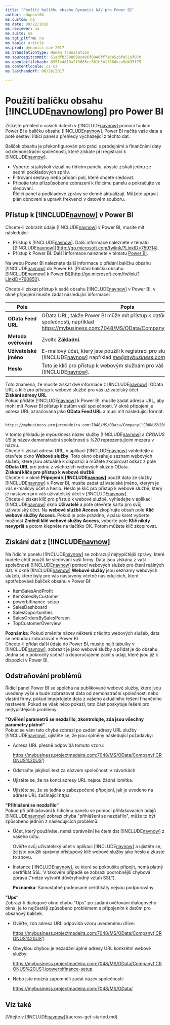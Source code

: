 ```yaml
---
title: "Použití balíčku obsahu Dynamics NAV pro Power BI"
author: edupont04
ms.custom: na
ms.date: 09/22/2016
ms.reviewer: na
ms.suite: na
ms.tgt_pltfrm: na
ms.topic: article
ms.prod: dynamics-nav-2017
ms.translationtype: Human Translation
ms.sourcegitcommit: 51adfb3588099c496f0946ff71da5c6fe518f070
ms.openlocfilehash: 6351e4819a2f3665cc561b5b1f868eea5d435f75
ms.contentlocale: cs-cz
ms.lasthandoff: 06/26/2017

---
```


# <a name="using-the-dynamics-nav-content-pack-for-power-bi"></a>Použití balíčku obsahu [!INCLUDE[navnowlong](includes/navnowlong_md.md)] pro Power BI
Získejte přehled o vašich datech v [!INCLUDE[navnow](includes/navnow_md.md)] pomocí funkce Power BI a balíčku obsahu [!INCLUDE[navnow](includes/navnow_md.md)]. Power BI načítá vaše data a poté sestaví řídící panel a přehledy vycházející z těchto dat.  

Balíček obsahu je překonfigurován pro práci s prodejními a finančními daty od demonstrační společnosti, které získáte při registraci k [!INCLUDE[navnow](includes/navnow_md.md)].  

- Vyberte si jakýkoli vizuál na řídícím panelu, abyste získali jednu ze sedmi podkladových zpráv.  
- Filtrování sestavy nebo přidání polí, které chcete sledovat.  
- Připojte toto přizpůsobené zobrazení k řídicímu panelu a pokračujte ve sledování.  
Řídicí panel a podkladové zprávy se denně aktualizují. Můžete upravit plán obnovení a upravit frekvenci v datovém souboru.  

## <a name="accessing-dynamics-nav-in-power-bi"></a>Přístup k [!INCLUDE[navnow](includes/navnow_md.md)] v Power BI
Chcete-li zobrazit údaje [!INCLUDE[navnow](includes/navnow_md.md)] v Power BI, musíte mít následující:  

- Přístup k [!INCLUDE[navnow](includes/navnow_md.md)]. Další informace naleznete v tématu [[!INCLUDE[navnow](includes/navnow_md.md)]](http://go.microsoft.com/fwlink/?LinkID=759714).  
- Přístup k Power BI. Další informace naleznete v tématu [Power BI](https://powerbi.microsoft.com).

Na webu Power BI naleznete další informace o přidání balíčku obsahu [!INCLUDE[navnow](includes/navnow_md.md)] do Power BI. [Přidání balíčku obsahu [!INCLUDE[navnow](includes/navnow_md.md)] k Power BI](http://go.microsoft.com/fwlink/?LinkID=760850).  

Chcete-li získat přístup k sadě obsahu [!INCLUDE[navnow](includes/navnow_md.md)] v Power BI, v okně připojení musíte zadat následující informace:

| Pole       | Popis              |
|-------------|--------------------------|
|**OData Feed URL**|OData URL, takže Power BI může mít přístup k datům od vaší společnosti, například https://mybusiness.com:7048/MS/OData/Company('CRONUS%20US').|
|**Metoda ověřování**|Zvolte **Základní**.|
|**Uživatelské jméno**|E-mailový účet, který jste použili k registraci pro službu [!INCLUDE[navnow](includes/navnow_md.md)] například *me@mybusiness.com*.|
|**Heslo**|Toto je klíč pro přístup k webovým službám pro váš uživatelský účet v [!INCLUDE[navnow](includes/navnow_md.md)].|

Toto znamená, že musíte získat dvě informace z [!INCLUDE[navnow](includes/navnow_md.md)]: OData URL a klíč pro přístup k webové službě pro váš uživatelský účet.  
**Získání adresy URL**  
Pokud přidáte [!INCLUDE[navnow](includes/navnow_md.md)] k Power BI, musíte zadat adresu URL, aby mohl mít Power BI přístup k datům vaší společnosti. V okně připojení je adresa URL označována jako **OData Feed URL** a musí mít následující formát:

         https://mybusiness.projectmadeira.com:7048/MS/OData/Company('CRONUS%20US')  
V tomto příkladu je *mybusiness* název služby [!INCLUDE[navnow](includes/navnow_md.md)] a *CRONUS US* je název demonstrační společnosti s *%20* reprezentujícím mezeru v názvu.   
Chcete-li získat adresu URL, v aplikaci [!INCLUDE[navnow](includes/navnow_md.md)] vyhledejte a otevřete okno **Webové služby**. Toto okno obsahuje seznam webových služeb, které jsou aktuálně k dispozici a můžete zkopírovat odkaz z pole **OData URL** pro jednu z výchozích webových služeb OData.  
**Získání klíče pro přístup k webové službě**  
Chcete-li v okně **Připojení k [!INCLUDE[navnow](includes/navnow_md.md)]** použít data ze služby [!INCLUDE[navnow](includes/navnow_md.md)] v Power BI, musíte zadat uživatelské jméno, kterým je váš e-mailový účet a heslo. Heslo je klíč pro přístup k webové službě, který je nastaven pro váš uživatelský účet v [!INCLUDE[navnow](includes/navnow_md.md)].  
Chcete-li získat klíč pro přístup k webové službě, vyhledejte v aplikaci [!INCLUDE[navnow](includes/navnow_md.md)] okno **Uživatelé** a poté otevřete kartu pro svůj uživatelský účet. Na **webové službě Access** zkopírujte obsah pole **Klíč webové služby Access**. Pokud je pole prázdné, v pásu karet vyberte možnost **Změnit klíč webové služby Access**, vyberte pole **Klíč nikdy nevyprší** a potom klepněte na tlačítko OK. Potom můžete klíč zkopírovat.  

## <a name="getting-data-from-dynamics-nav"></a>Získání dat z [!INCLUDE[navnow](includes/navnow_md.md)]
Na řídícím panelu [!INCLUDE[navnow](includes/navnow_md.md)] se zobrazují nejtypičtější zprávy, které budete chtít použít ke sledování vaší firmy. Data jsou získána z vaší společnosti [!INCLUDE[navnow](includes/navnow_md.md)] pomocí webových služeb pro čtení reálných dat. V okně [!INCLUDE[navnow](includes/navnow_md.md)] **Webové služby** jsou seznamy webových služeb, které byly pro vás nastaveny včetně následujících, které spotřebovává balíček obsahu v Power BI:  

- ItemSalesAndProfit  
- ItemSalesByCustomer  
- powerbifinance-setup  
- SalesDashboard  
- SalesOpportunities  
- SalesOrdersBySalesPerson  
- TopCustomerOverview  

**Poznámka**: Pokud změníte název některé z těchto webových služeb, data se nebudou zobrazovat v Power BI.  
Chcete-li přidat další údaje do Power BI, musíte najít tabulky v [!INCLUDE[navnow](includes/navnow_md.md)], zobrazit je jako webové služby a přidat je do obsahu. Jedná se o pokročilý scénář a doporučujeme začít s údaji, které jsou již k dispozici v Power BI.  

## <a name="troubleshooting"></a>Odstraňování problémů
Řídicí panel Power BI se spoléhá na publikované webové služby, které jsou uvedeny výše a bude zobrazovat data od demonstrační společnosti nebo vlastní firmy, pokud importujete data z vašeho aktuálního řešení finančního nastavení. Pokud se však něco pokazí, tato část poskytuje řešení pro nejtypičtějších problémy.  

**"Ověření parametrů se nezdařilo, zkontrolujte, zda jsou všechny parametry platné“**  
Pokud se vám tato chyba zobrazí po zadání adresy URL služby [!INCLUDE[navnow](includes/navnow_md.md)], ujistěte se, že jsou splněny následující požadavky:  

- Adresa URL přesně odpovídá tomuto vzoru:

    https://mybusiness.projectmadeira.com:7048/MS/OData/Company('CRONUS%20US')  
- Odstraňte jakýkoli text za názvem společnosti v závorkách  
- Ujistěte se, že na konci adresy URL nejsou žádná lomítka.  
- Ujistěte se, že se jedná o zabezpečené připojení, jak je uvedeno na adrese URL začínající *https*.  


**"Přihlášení se nezdařilo“**  
Pokud při přihlašování k řídicímu panelu se pomocí přihlašovacích údajů [!INCLUDE[navnow](includes/navnow_md.md)] zobrazí chyba "přihlášení se nezdařilo", může to být způsobeno jedním z následujících problémů:

* Účet, který používáte, nemá oprávnění ke čtení dat [!INCLUDE[navnow](includes/navnow_md.md)] z vašeho účtu.

    Ověřte svůj uživatelský účet v aplikaci [!INCLUDE[navnow](includes/navnow_md.md)] a ujistěte se, že jste použili správný přístupový klíč webové služby jako heslo a zkuste to znovu.  
* Instance [!INCLUDE[navnow](includes/navnow_md.md)], ke které se pokoušíte připojit, nemá platný certifikát SSL. V takovém případě se zobrazí podrobnější chybová zpráva ("nelze vytvořit důvěryhodný vztah SSL").

    **Poznámka**: Samostatně podepsané certifikáty nejsou podporovány.  


**"Ups“**  
Zobrazí-li dialogové okno chybu "Ups" po zadání ověřování dialogového okna, je to nejčastěji způsobeno problémem s připojením k datům pro obsahový balíček.

* Ověřte, zda adresa URL odpovídá vzoru uvedenému dříve:

    https://mybusiness.projectmadeira.com:7048/MS/OData/Company('CRONUS%20US')  
* Obvyklou chybou je nezadání úplné adresy URL konkrétní webové služby:

    https://mybusiness.projectmadeira.com:7048/MS/OData/Company('CRONUS%20US')/powerbifinance-setup  
* Nebo jste možná zapomněli zadat název společnosti:

    https://mybusiness.projectmadeira.com:7048/MS/OData/  


## <a name="see-also"></a>Viz také
[Vítejte v [!INCLUDE[navnow](includes/navnow_md.md)]](across-get-started.md)  

